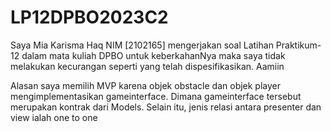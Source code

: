 # LP12DPBO2023C2
Saya Mia Karisma Haq NIM [2102165] mengerjakan soal Latihan Praktikum-12 dalam mata kuliah DPBO untuk keberkahanNya maka saya tidak melakukan kecurangan seperti yang telah dispesifikasikan. Aamiin

Alasan saya memilih MVP karena objek obstacle dan objek player mengimplementasikan gameinterface. Dimana gameinterface tersebut merupakan kontrak dari Models. Selain itu, jenis relasi antara presenter dan view ialah one to one
